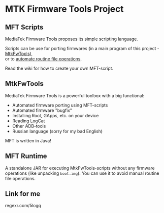 # MTK Firmware Tools Project
## MFT Scripts
MediaTek Firmware Tools proposes its simple scripting language.

Scripts can be use for porting firmwares (in a main program of this project - [MtkFwTools](#mtkfwtools)),<br />
or to [automate routine file operations](#mft-runtime).

Read the wiki for how to create your own MFT-script.

## MtkFwTools
MediaTek Firmware Tools is a powerful toolbox with a big functional:
 - Automated firmware porting using MFT-scripts
 - Automated firmware "bugfix"
 - Installing Root, GApps, etc. on your device
 - Reading LogCat
 - Other ADB-tools
 - Russian language (sorry for my bad English)
 
 MFT is written in Java!

## MFT Runtime
A standalone JAR for executing MtkFwTools-scripts without any firmware operations (like unpacking `boot.img`).
You can use it to avoid manual routine file operations.

## Link for me
regexr.com/5logq
